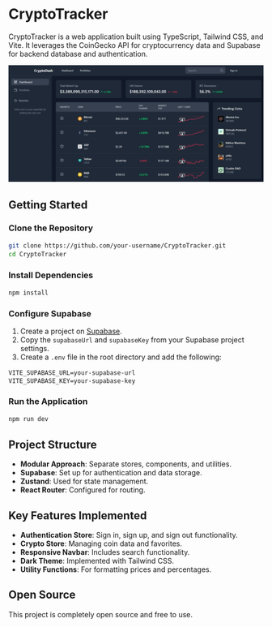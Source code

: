 # CryptoTracker

CryptoTracker is a web application built using TypeScript, Tailwind CSS, and Vite. It leverages the CoinGecko API for cryptocurrency data and Supabase for backend database and authentication.

![Preview](./images/Preview.png)

## Getting Started

### Clone the Repository

```bash
git clone https://github.com/your-username/CryptoTracker.git
cd CryptoTracker
```

### Install Dependencies

```bash
npm install
```

### Configure Supabase

1. Create a project on [Supabase](https://supabase.io/).
2. Copy the `supabaseUrl` and `supabaseKey` from your Supabase project settings.
3. Create a `.env` file in the root directory and add the following:

```env
VITE_SUPABASE_URL=your-supabase-url
VITE_SUPABASE_KEY=your-supabase-key
```

### Run the Application

```bash
npm run dev
```

## Project Structure

- **Modular Approach**: Separate stores, components, and utilities.
- **Supabase**: Set up for authentication and data storage.
- **Zustand**: Used for state management.
- **React Router**: Configured for routing.

## Key Features Implemented

- **Authentication Store**: Sign in, sign up, and sign out functionality.
- **Crypto Store**: Managing coin data and favorites.
- **Responsive Navbar**: Includes search functionality.
- **Dark Theme**: Implemented with Tailwind CSS.
- **Utility Functions**: For formatting prices and percentages.


## Open Source

This project is completely open source and free to use.
